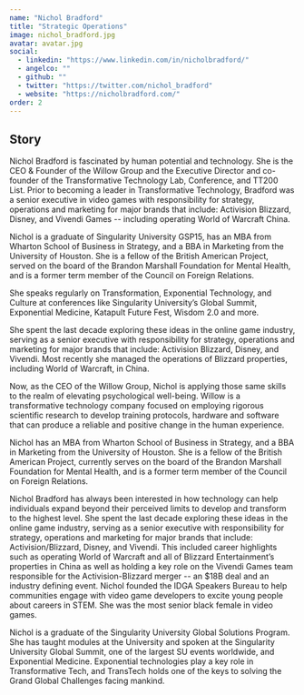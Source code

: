 ```yaml
---
name: "Nichol Bradford"
title: "Strategic Operations"
image: nichol_bradford.jpg
avatar: avatar.jpg
social:
  - linkedin: "https://www.linkedin.com/in/nicholbradford/"
  - angelco: ""
  - github: ""
  - twitter: "https://twitter.com/nichol_bradford"
  - website: "https://nicholbradford.com/"
order: 2
---
```


## Story

Nichol Bradford is fascinated by human potential and technology. She is the CEO & Founder of the Willow Group and the Executive Director and co-founder of the Transformative Technology Lab, Conference, and TT200 List. Prior to becoming a leader in Transformative Technology, Bradford was a senior executive in video games with responsibility for strategy, operations and marketing for major brands that include: Activision Blizzard, Disney, and Vivendi Games -- including operating World of Warcraft China.

Nichol is a graduate of Singularity University GSP15, has an MBA from Wharton School of Business in Strategy, and a BBA in Marketing from the University of Houston. She is a fellow of the British American Project, served on the board of the Brandon Marshall Foundation for Mental Health, and is a former term member of the Council on Foreign Relations.

She speaks regularly on Transformation, Exponential Technology, and Culture at conferences like Singularity University’s Global Summit, Exponential Medicine, Katapult Future Fest, Wisdom 2.0 and more.

She spent the last decade exploring these ideas in the online game industry, serving as a senior executive with responsibility for strategy, operations and marketing for major brands that include: Activision Blizzard, Disney, and Vivendi. Most recently she managed the operations of Blizzard properties, including World of Warcraft, in China.

Now, as the CEO of the Willow Group, Nichol is applying those same skills to the realm of elevating psychological well-being. Willow is a transformative technology company focused on employing rigorous scientific research to develop training protocols, hardware and software that can produce a reliable and positive change in the human experience.

Nichol has an MBA from Wharton School of Business in Strategy, and a BBA in Marketing from the University of Houston. She is a fellow of the British American Project, currently serves on the board of the Brandon Marshall Foundation for Mental Health, and is a former term member of the Council on Foreign Relations.

Nichol Bradford has always been interested in how technology can help individuals expand beyond their perceived limits to develop and transform to the highest level. She spent the last decade exploring these ideas in the online game industry, serving as a senior executive with responsibility for strategy, operations and marketing for major brands that include: Activision/Blizzard, Disney, and Vivendi. This included career highlights such as operating World of Warcraft and all of Blizzard Entertainment’s properties in China as well as holding a key role on the Vivendi Games team responsible for the Activision-Blizzard merger -- an \$18B deal and an industry defining event. Nichol founded the IDGA Speakers Bureau to help communities engage with video game developers to excite young people about careers in STEM. She was the most senior black female in video games.

Nichol is a graduate of the Singularity University Global Solutions Program. She has taught modules at the University and spoken at the Singularity University Global Summit, one of the largest SU events worldwide, and Exponential Medicine. Exponential technologies play a key role in Transformative Tech, and TransTech holds one of the keys to solving the Grand Global Challenges facing mankind.
